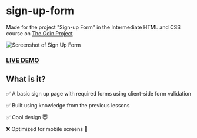 # sign-up-form

Made for the project "Sign-up Form" in the Intermediate HTML and CSS course on [The Odin Project](https://www.theodinproject.com/)

![Screenshot of Sign Up Form](https://i.imgur.com/xzWV3SV.png)

### [LIVE DEMO](https://alexander-eriksson-dev.github.io/sign-up-form/)

## What is it?

✅ A basic sign up page with required forms using client-side form validation

✅ Built using knowledge from the previous lessons

✅ Cool design 😇

❌ Optimized for mobile screens 📱
